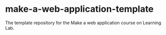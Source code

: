 # make-a-web-application-template
The template repository for the Make a web application course on Learning Lab.
